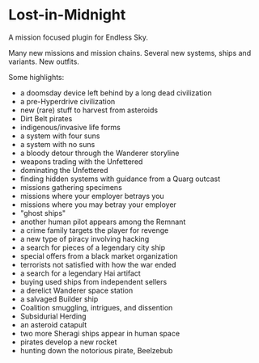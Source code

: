 # Lost-in-Midnight
A mission focused plugin for Endless Sky.

Many new missions and mission chains.
Several new systems, ships and variants.
New outfits.

Some highlights:
- a doomsday device left behind by a long dead civilization
- a pre-Hyperdrive civilization
- new (rare) stuff to harvest from asteroids
- Dirt Belt pirates
- indigenous/invasive life forms
- a system with four suns
- a system with no suns
- a bloody detour through the Wanderer storyline
- weapons trading with the Unfettered
- dominating the Unfettered
- finding hidden systems with guidance from a Quarg outcast
- missions gathering specimens
- missions where your employer betrays you
- missions where you may betray your employer
- "ghost ships"
- another human pilot appears among the Remnant
- a crime family targets the player for revenge
- a new type of piracy involving hacking
- a search for pieces of a legendary city ship
- special offers from a black market organization
- terrorists not satisfied with how the war ended
- a search for a legendary Hai artifact
- buying used ships from independent sellers
- a derelict Wanderer space station
- a salvaged Builder ship
- Coalition smuggling, intrigues, and dissention
- Subsidurial Herding
- an asteroid catapult
- two more Sheragi ships appear in human space
- pirates develop a new rocket
- hunting down the notorious pirate, Beelzebub
